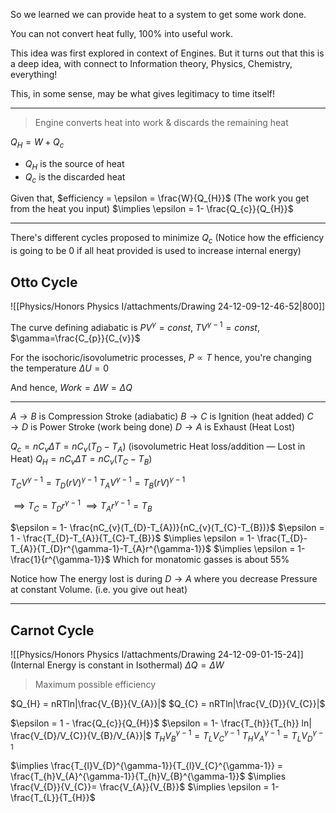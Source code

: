 So we learned we can provide heat to a system to get some work done.

You can not convert heat fully, 100% into useful work.

This idea was first explored in context of Engines. But it turns out that this is a deep idea, with connect to Information theory, Physics, Chemistry, everything!

This, in some sense, may be what gives legitimacy to time itself!

---
>Engine converts heat into work & discards the remaining heat 

$Q_{H} = W + Q_{c}$
- $Q_{H}$ is the source of heat 
- $Q_{c}$ is the discarded heat 

Given that, $efficiency = \epsilon = \frac{W}{Q_{H}}$ (The work you get from the heat you input)
$\implies \epsilon = 1- \frac{Q_{c}}{Q_{H}}$

---
There's different cycles proposed to minimize $Q_{c}$ (Notice how the efficiency is going to be 0 if all heat provided is used to increase internal energy)

## Otto Cycle 
![[Physics/Honors Physics I/attachments/Drawing 24-12-09-12-46-52|800]]

The curve defining adiabatic is $PV^{\gamma}=const$, $TV^{\gamma-1}=const$, $\gamma=\frac{C_{p}}{C_{v}}$

For the isochoric/isovolumetric processes, $P \propto T$ hence, you're changing the temperature
$\Delta U = 0$

And hence, $Work = \Delta W = \Delta Q$

---
$A \rightarrow B$ is Compression Stroke (adiabatic)
$B \rightarrow C$ is Ignition (heat added)
$C \rightarrow D$ is Power Stroke (work being done)
$D \rightarrow A$ is Exhaust (Heat Lost)

$Q_{c} = nC_{v}\Delta T = nC_{v}(T_{D}-T_{A})$ (isovolumetric Heat loss/addition — Lost in Heat)
$Q_{H} = nC_{v}\Delta T = n C_{v}(T_{C}-T_{B})$


$T_{C}V^{\gamma-1} = T_{D}(rV)^{\gamma-1}$
$T_{A}V^{\gamma-1} = T_{B}(rV)^{\gamma-1}$


$\implies T_{C} = T_{D}r^{\gamma-1}$
$\implies T_{A}r^{\gamma-1} = T_{B}$

$\epsilon = 1- \frac{nC_{v}(T_{D}-T_{A})}{nC_{v}(T_{C}-T_{B})}$
$\epsilon = 1 - \frac{T_{D}-T_{A}}{T_{C}-T_{B}}$
$\implies \epsilon = 1- \frac{T_{D}-T_{A}}{T_{D}r^{\gamma-1}-T_{A}r^{\gamma-1}}$
$\implies \epsilon = 1-\frac{1}{r^{\gamma-1}}$
Which for monatomic gasses is about $55\%$

Notice how
The energy lost is during $D \rightarrow A$ where you decrease Pressure at constant Volume. (i.e. you give out heat)

---
## Carnot Cycle 

![[Physics/Honors Physics I/attachments/Drawing 24-12-09-01-15-24]]
(Internal Energy is constant in Isothermal)
$\Delta Q = \Delta W$

>Maximum possible efficiency

$Q_{H} = nRTln|\frac{V_{B}}{V_{A}}|$
$Q_{C} = nRTln|\frac{V_{D}}{V_{C}}|$

$\epsilon = 1 - \frac{Q_{c}}{Q_{H}}$
$\epsilon = 1- \frac{T_{h}}{T_{h}} ln| \frac{V_{D}/V_{C}}{V_{B}/V_{A}}|$
$T_{H}V_{B}^{\gamma-1} = T_{L}V_{C}^{\gamma-1}$
$T_{H}V_{A}^{\gamma-1} = T_{L}V_{D}^{\gamma-1}$

$\implies \frac{T_{l}V_{D}^{\gamma-1}}{T_{l}V_{C}^{\gamma-1}} = \frac{T_{h}V_{A}^{\gamma-1}}{T_{h}V_{B}^{\gamma-1}}$
$\implies \frac{V_{D}}{V_{C}}= \frac{V_{A}}{V_{B}}$
$\implies \epsilon = 1- \frac{T_{L}}{T_{H}}$

